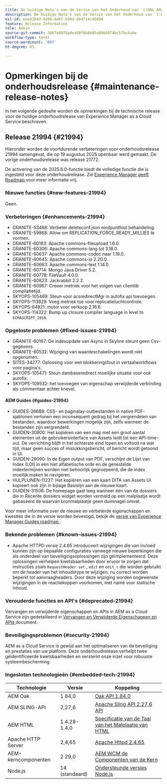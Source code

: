 ```yaml
---
title: De huidige Nota's van de Versie van het Onderhoud van  [!DNL Adobe Experience Manager]  as a Cloud Service.
description: De huidige Nota's van de Versie van het Onderhoud van  [!DNL Adobe Experience Manager]  as a Cloud Service.
exl-id: eee42b4d-9206-4ebf-b88d-d8df14c46094
feature: Release Information
role: Admin
source-git-commit: 3067e88f8adea50f6b6b05e0466974bc57bc4a4e
workflow-type: tm+mt
source-wordcount: '607'
ht-degree: 0%

---
```



# Opmerkingen bij de onderhoudsrelease {#maintenance-release-notes}

In het volgende gedeelte worden de opmerkingen bij de technische release voor de huidige onderhoudrelease van Experience Manager as a Cloud Service beschreven.

## Release 21994 {#21994}

Hieronder worden de voortdurende verbeteringen voor onderhoudsrelease 21994 samengevat, die op 19 augustus 2025 openbaar werd gemaakt. De vorige onderhoudsrelease was release 21772.

De activering van de 2025.8.0-functie biedt de volledige functie die is ingesteld voor deze onderhoudrelease. Zie [ Experience Manager geeft Roadmap ](https://experienceleague.adobe.com/en/docs/experience-manager-release-information/aem-release-updates/update-releases-roadmap) voor meer informatie vrij.

### Nieuwe functies  {#new-features-21994}

Geen.

### Verbeteringen {#enhancements-21994}

* GRANITE-53488: Verbeter deleteconf.json eindpuntfout behandeling.
* GRANITE-59968: Allow om REPLICATION_FORCE_READY_MILLIES te vormen.
* GRANITE-60183: Apache commons-fileupload 1.6.0.
* GRANITE-60306: Apache commons-lang tot 3.18.0.
* GRANITE-60637: Apache commons-codec naar 1.19.0.
* GRANITE-60645: Apache commons-io 2.20.0.
* GRANITE-60663: Apache commons-text 1.14.0.
* GRANITE-60714: Mongo Java Driver 5.2.
* GRANITE-60778: FileVault 4.0.0.
* GRANITE-60823: Jackrabbit 2.2.2.
* GRANITE-60967: Creeer metriek voor het volgen van clientlib compilatietijd.
* SKYOPS-105469: Steun voor acsredirectMgr in autofix api toevoegen.
* SKYOPS-113929: Voeg metriek toe voor replicatieluchtcontrole.
* SKYOPS-84821: motor voor verkoop 2.16.6.
* SKYOPS-114322: Bump up closure compiler language in level to `ECMASCRIPT_2018`.

### Opgeloste problemen {#fixed-issues-21994}

* GRANITE-60167: De indexupdate van Async in Skyline steunt geen Csv- gegevens.
* GRANITE-60532: Wijziging van waardeschakelingen wordt niet opgenomen.
* SITES-34277: Oplossing voor een blokkeringsfout in vertaalworkflows voor pagina&#39;s.
* SKYOPS-105471: Steun dambaseredirect moeilijke situatie voor ook autofix.
* SKYOPS-109532: het toevoegen van eigenschap verwijderde verbinding als commentaar achter knevel.

#### AEM Guides {#guides-21994}

* GUIDES-26688: CSS- en paginalay-outbestanden in native PDF-sjablonen vertonen een inconsequent gedrag bij het vergrendelen van bestanden, waardoor bewerkingen mogelijk zijn, zelfs wanneer de bestanden zijn vergrendeld.
* GUIDEN-30900: Het kopiëren van een map met een groot aantal elementen uit de gebruikersinterface van Assets leidt tot een API-time-out. De verrichting blijft in het achterste eind lopen en voltooit na wat tijd, maar geen succes of mislukkingsbericht, of bericht wordt getoond in UI.
* GUIDEN-29090: In de Eigen output van PDF, verschijnt de Lijst van Index (LOI) in een niet alfabetische orde en de genestelde indextermijnen worden niet behoorlijk gegroepeerd, die de index moeilijk maken te navigeren.
* HULPLIJNEN-11227: Het kopiëren van een kaart DITA van Assets UI kopieert ook zijn in bijlage Basislijn aan de nieuwe kaart.
* GUIDEN-31506: De homepage gaat leeg wanneer één van de dossiers die in Recente dossiers widget worden vermeld op een malplaatje wordt gebaseerd de waarvan bronmalplaatje geen duimnagel omvat.

Voor meer informatie over de nieuwe en verbeterde eigenschappen en kwesties die in de versie worden bevestigd, bekijk de [ versie van Experience Manager Guides roadmap ](https://experienceleague.adobe.com/en/docs/experience-manager-guides/using/release-info/aem-guides-releases-roadmap).

### Bekende problemen {#known-issues-21994}

* Apache HTTPD versie 2.4.65 introduceert wijzigingen die van invloed kunnen zijn op bepaalde configuraties vanwege nieuwe beperkingen die als onderdeel van beveiligingsoplossingen zijn geïmplementeerd. Deze oplossingen verhelpen kwetsbaarheden door ervoor te zorgen dat instructies zoals `RequestHeader set` , `edit` en `edit_r` die worden gebruikt om de header van het inhoudstype te wijzigen, nu correct worden beperkt tot aanvraagheaders. Door deze wijziging worden ongewenste wijzigingen in de reactiekoppen voorkomen, met name voor statische inhoud.

### Verouderde functies en API&#39;s {#deprecated-21994}

Vervangen en verwijderde eigenschappen en APIs in AEM as a Cloud Service zijn gedetailleerd in [ Vervangen en Verwijderde Eigenschappen en APIs ](/help/release-notes/deprecated-removed-features.md) document.

### Beveiligingsproblemen {#security-21994}

AEM as a Cloud Service is gewijd aan het optimaliseren van de beveiliging en prestaties van uw platform. Deze onderhoudrelease verhelpt twee geïdentificeerde kwetsbaarheden en versterkt onze inzet voor robuuste systeembescherming.

### Ingesloten technologieën {#embedded-tech-21994}

| Technologie | Versie | Koppeling |
|---|---|---|
| AEM Oak | 1 84,0 | [ Oak API 1.84.0 ](https://www.javadoc.io/doc/org.apache.jackrabbit/oak-api/1.84/index.html) |
| AEM SLING-API | 2,27,6 | [ Apache Sling API 2.27.6 API ](https://www.javadoc.io/doc/org.apache.sling/org.apache.sling.api/latest/index.html) |
| AEM HTML | 1.4.28-1.4.0 | [ Specificatie van de Taal van het Malplaatje van HTML ](https://github.com/adobe/htl-spec) |
| Apache HTTP Server | 2,4,65 | [ Apache Httpd 2.4.65 ](https://apache.googlesource.com/httpd/+/refs/tags/2.4.65/CHANGES) |
| AEM-kerncomponenten | 2 29,0 | [ AEM WCM de Componenten van de Kern ](https://github.com/adobe/aem-core-wcm-components) |
| Node.js | 14 (standaard) | [ Ondersteunde versies Node.js ](https://experienceleague.adobe.com/en/docs/experience-manager-cloud-service/content/implementing/developing/developing-with-front-end-pipelines#node-versions) |
